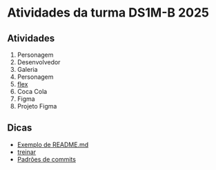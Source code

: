 # Atividades da turma DS1M-B 2025

## Atividades
1. Personagem
2. Desenvolvedor
3. Galeria
4. Personagem
5. [flex](./img/flex.png)
6. Coca Cola
7. Figma
8. Projeto Figma

## Dicas
- [Exemplo de README.md](https://github.com/giannycabral/adote-um-animal)
- [treinar](https://www.notion.so/Aprender-e-Treinar-06c5bb46af8a4ac2a0583d63eacc9750)
- [Padrões de commits](https://github.com/iuricode/padroes-de-commits)
